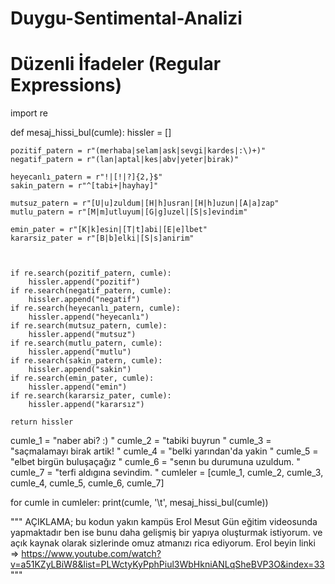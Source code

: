 # Duygu-Sentimental-Analizi

# Düzenli İfadeler (Regular Expressions)

import re

def mesaj_hissi_bul(cumle):
    hissler = []
    
    pozitif_patern = r"(merhaba|selam|ask|sevgi|kardes|:\)+)" 
    negatif_patern = r"(lan|aptal|kes|abv|yeter|birak)"
    
    heyecanlı_patern = r"!|[!|?]{2,}$" 
    sakin_patern = r"^[tabi+|hayhay]" 
    
    mutsuz_patern = r"[U|u]zuldum|[H|h]usran|[H|h]uzun|[A|a]zap"
    mutlu_patern = r"[M|m]utluyum|[G|g]uzel|[S|s]evindim"
    
    emin_pater = r"[K|k]esin|[T|t]abi|[E|e]lbet"
    kararsiz_pater = r"[B|b]elki|[S|s]anirim"
    
    
    
    if re.search(pozitif_patern, cumle):
        hissler.append("pozitif")
    if re.search(negatif_patern, cumle):
        hissler.append("negatif")
    if re.search(heyecanlı_patern, cumle):
        hissler.append("heyecanlı")
    if re.search(mutsuz_patern, cumle):
        hissler.append("mutsuz")
    if re.search(mutlu_patern, cumle):
        hissler.append("mutlu")
    if re.search(sakin_patern, cumle):
        hissler.append("sakin")
    if re.search(emin_pater, cumle):
        hissler.append("emin")
    if re.search(kararsiz_pater, cumle):
        hissler.append("kararsız")
        
    return hissler



cumle_1 = "naber abi? :)                   "
cumle_2 = "tabiki buyrun                   "
cumle_3 = "saçmalamayı birak artik!        "
cumle_4 = "belki yarından'da yakin         "
cumle_5 = "elbet birgün buluşaçağız        "
cumle_6 = "senın bu durumuna uzuldum.      "
cumle_7 = "terfi aldıgına sevindim.        "
cumleler = [cumle_1, cumle_2, cumle_3, cumle_4, cumle_5, cumle_6, cumle_7]

for cumle in cumleler:
    print(cumle, '\t', mesaj_hissi_bul(cumle))



"""
AÇIKLAMA;
bu kodun yakın kampüs Erol Mesut Gün eğitim videosunda yapmaktadır ben ise bunu daha gelişmiş bir yapıya oluşturmak istiyorum.
ve açık kaynak olarak sizlerinde omuz atmanızı rica ediyorum.
Erol beyin linki => https://www.youtube.com/watch?v=a51KZyLBiW8&list=PLWctyKyPphPiul3WbHkniANLqSheBVP3O&index=33
"""
